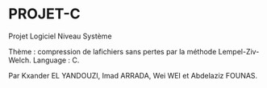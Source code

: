 # PROJET-C

Projet Logiciel Niveau Système

Thème : compression de lafichiers sans pertes par la méthode Lempel-Ziv-Welch.
Language : C.

Par Kxander EL YANDOUZI, Imad ARRADA, Wei WEI et Abdelaziz FOUNAS.
